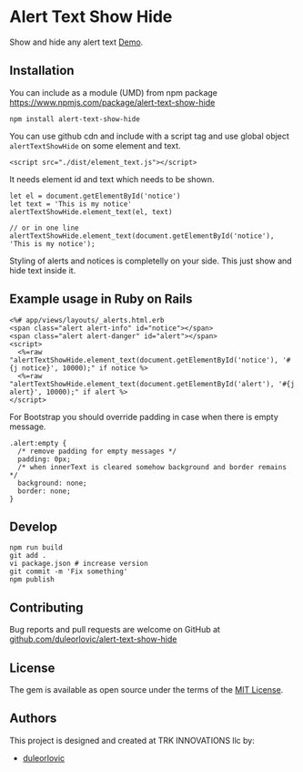 # Alert Text Show Hide

Show and hide any alert text [Demo].

## Installation

You can include as a module (UMD) from npm package
https://www.npmjs.com/package/alert-text-show-hide

~~~
npm install alert-text-show-hide
~~~

You can use github cdn and include with a script tag and use global object
`alertTextShowHide` on some element and text.

~~~
<script src="./dist/element_text.js"></script>
~~~

It needs element id and text which needs to be shown.

~~~
let el = document.getElementById('notice')
let text = 'This is my notice'
alertTextShowHide.element_text(el, text)

// or in one line
alertTextShowHide.element_text(document.getElementById('notice'), 'This is my notice');
~~~

Styling of alerts and notices is completelly on your side. This just show and
hide text inside it.

## Example usage in Ruby on Rails

~~~
<%# app/views/layouts/_alerts.html.erb
<span class="alert alert-info" id="notice"></span>
<span class="alert alert-danger" id="alert"></span>
<script>
  <%=raw "alertTextShowHide.element_text(document.getElementById('notice'), '#{j notice}', 10000);" if notice %>
  <%=raw "alertTextShowHide.element_text(document.getElementById('alert'), '#{j alert}', 10000);" if alert %>
</script>
~~~

For Bootstrap you should override padding in case when there is empty message.

~~~
.alert:empty {
  /* remove padding for empty messages */
  padding: 0px;
  /* when innerText is cleared somehow background and border remains */
  background: none;
  border: none;
}
~~~

## Develop

~~~
npm run build
git add .
vi package.json # increase version
git commit -m 'Fix something'
npm publish
~~~

## Contributing

Bug reports and pull requests are welcome on GitHub at
[github.com/duleorlovic/alert-text-show-hide]

## License

The gem is available as open source under the terms of the [MIT License](http://opensource.org/licenses/MIT).

## Authors

This project is designed and created at TRK INNOVATIONS llc by:

* [duleorlovic](https://github.com/duleorlovic)

[Demo]: https://codepen.io/duleorlovic/pen/QrbqLo
[github.com/duleorlovic/alert-text-show-hide]: https://github.com/duleorlovic/alert-text-show-hide

